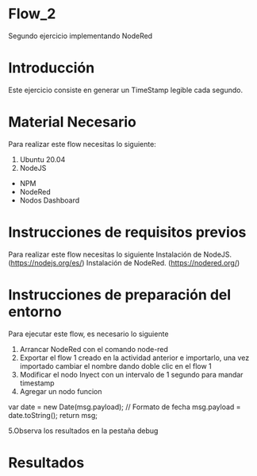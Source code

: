 # Flow_2

Segundo ejercicio implementando NodeRed

# Introducción

Este ejercicio consiste en generar un TimeStamp legible cada segundo.

# Material Necesario
Para realizar este flow necesitas lo siguiente:

1. Ubuntu 20.04
2. NodeJS
* NPM
* NodeRed
* Nodos Dashboard

# Instrucciones de requisitos previos
Para realizar este flow necesitas lo siguiente
Instalación de NodeJS. (https://nodejs.org/es/)
Instalación de NodeRed. (https://nodered.org/)

# Instrucciones de preparación del entorno
Para ejecutar este flow, es necesario lo siguiente

1. Arrancar NodeRed con el comando node-red
2. Exportar el flow 1 creado en la actividad anterior e importarlo, una vez importado cambiar el nombre dando doble clic en el flow 1
3. Modificar el nodo Inyect con un intervalo de 1 segundo para mandar timestamp
4. Agregar un nodo funcion 

  var date = new Date(msg.payload);
  // Formato de fecha
  msg.payload = date.toString();
  return msg;

5.Observa los resultados en la pestaña debug

# Resultados

